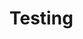 <!DOCTYPE HTML>
<HTML>
<head>
 <title>Website</title>
 <meta charset="utf-8" />
</head>
<body>

<h1>Testing</h1>


</body>
</HTML> 
